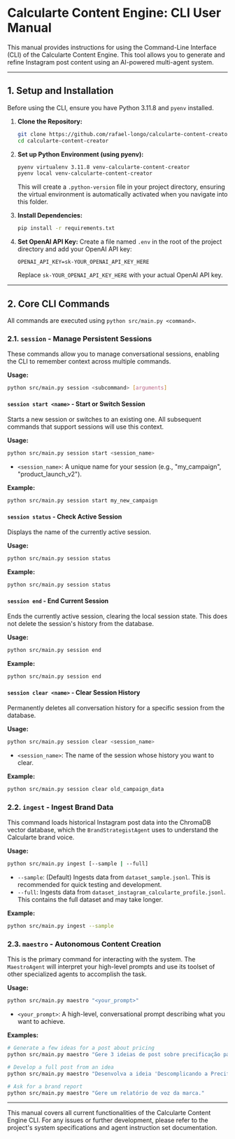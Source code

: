 # Calcularte Content Engine: CLI User Manual

This manual provides instructions for using the Command-Line Interface (CLI) of the Calcularte Content Engine. This tool allows you to generate and refine Instagram post content using an AI-powered multi-agent system.

---

## 1. Setup and Installation

Before using the CLI, ensure you have Python 3.11.8 and `pyenv` installed.

1.  **Clone the Repository:**
    ```bash
    git clone https://github.com/rafael-longo/calcularte-content-creator.git
    cd calcularte-content-creator
    ```

2.  **Set up Python Environment (using pyenv):**
    ```bash
    pyenv virtualenv 3.11.8 venv-calcularte-content-creator
    pyenv local venv-calcularte-content-creator
    ```
    This will create a `.python-version` file in your project directory, ensuring the virtual environment is automatically activated when you navigate into this folder.

3.  **Install Dependencies:**
    ```bash
    pip install -r requirements.txt
    ```

4.  **Set OpenAI API Key:**
    Create a file named `.env` in the root of the project directory and add your OpenAI API key:
    ```
    OPENAI_API_KEY=sk-YOUR_OPENAI_API_KEY_HERE
    ```
    Replace `sk-YOUR_OPENAI_API_KEY_HERE` with your actual OpenAI API key.

---

## 2. Core CLI Commands

All commands are executed using `python src/main.py <command>`.

### 2.1. `session` - Manage Persistent Sessions

These commands allow you to manage conversational sessions, enabling the CLI to remember context across multiple commands.

**Usage:**

```bash
python src/main.py session <subcommand> [arguments]
```

#### `session start <name>` - Start or Switch Session

Starts a new session or switches to an existing one. All subsequent commands that support sessions will use this context.

**Usage:**

```bash
python src/main.py session start <session_name>
```

*   `<session_name>`: A unique name for your session (e.g., "my_campaign", "product_launch_v2").

**Example:**

```bash
python src/main.py session start my_new_campaign
```

#### `session status` - Check Active Session

Displays the name of the currently active session.

**Usage:**

```bash
python src/main.py session status
```

**Example:**

```bash
python src/main.py session status
```

#### `session end` - End Current Session

Ends the currently active session, clearing the local session state. This does not delete the session's history from the database.

**Usage:**

```bash
python src/main.py session end
```

**Example:**

```bash
python src/main.py session end
```

#### `session clear <name>` - Clear Session History

Permanently deletes all conversation history for a specific session from the database.

**Usage:**

```bash
python src/main.py session clear <session_name>
```

*   `<session_name>`: The name of the session whose history you want to clear.

**Example:**

```bash
python src/main.py session clear old_campaign_data
```

### 2.2. `ingest` - Ingest Brand Data

This command loads historical Instagram post data into the ChromaDB vector database, which the `BrandStrategistAgent` uses to understand the Calcularte brand voice.

**Usage:**

```bash
python src/main.py ingest [--sample | --full]
```

*   `--sample`: (Default) Ingests data from `dataset_sample.jsonl`. This is recommended for quick testing and development.
*   `--full`: Ingests data from `dataset_instagram_calcularte_profile.jsonl`. This contains the full dataset and may take longer.

**Example:**

```bash
python src/main.py ingest --sample
```

### 2.3. `maestro` - Autonomous Content Creation

This is the primary command for interacting with the system. The `MaestroAgent` will interpret your high-level prompts and use its toolset of other specialized agents to accomplish the task.

**Usage:**

```bash
python src/main.py maestro "<your_prompt>"
```

*   `<your_prompt>`: A high-level, conversational prompt describing what you want to achieve.

**Examples:**

```bash
# Generate a few ideas for a post about pricing
python src/main.py maestro "Gere 3 ideias de post sobre precificação para artesãs."

# Develop a full post from an idea
python src/main.py maestro "Desenvolva a ideia 'Descomplicando a Precificação' em um post completo, com legenda e 3 imagens."

# Ask for a brand report
python src/main.py maestro "Gere um relatório de voz da marca."
```

---

This manual covers all current functionalities of the Calcularte Content Engine CLI. For any issues or further development, please refer to the project's system specifications and agent instruction set documentation.
